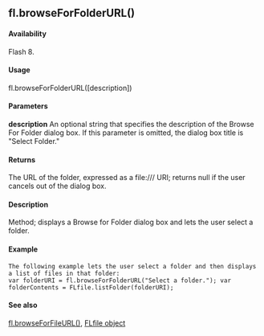 ## fl.browseForFolderURL()

#### Availability

Flash 8.

#### Usage

fl.browseForFolderURL(\[description\])

#### Parameters

**description** An optional string that specifies the description of the Browse For Folder dialog box. If this parameter is omitted, the dialog box title is "Select Folder."

#### Returns

The URL of the folder, expressed as a file:/// URI; returns null if the user cancels out of the dialog box.

#### Description

Method; displays a Browse for Folder dialog box and lets the user select a folder.

#### Example

```
The following example lets the user select a folder and then displays a list of files in that folder:
var folderURI = fl.browseForFolderURL("Select a folder."); var folderContents = FLfile.listFolder(folderURI);

```
#### See also

[fl.browseForFileURL()](#_bookmark453), [FLfile object](#_bookmark559)
